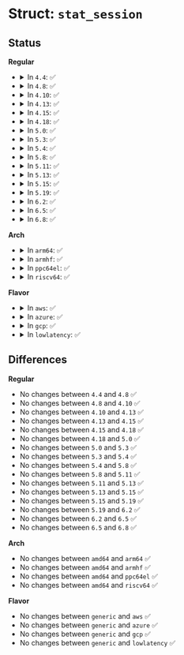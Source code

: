 # Struct: <code>stat_session</code>

## Status
<b>Regular</b>
<ul>
<li>
<details>
<summary>In <code>4.4</code>: ✅</summary>

```c
struct stat_session {
    struct list_head session_list;
    struct tracer_stat *ts;
    struct rb_root stat_root;
    struct mutex stat_mutex;
    struct dentry *file;
};
```
</details>
</li>
<li>
<details>
<summary>In <code>4.8</code>: ✅</summary>

```c
struct stat_session {
    struct list_head session_list;
    struct tracer_stat *ts;
    struct rb_root stat_root;
    struct mutex stat_mutex;
    struct dentry *file;
};
```
</details>
</li>
<li>
<details>
<summary>In <code>4.10</code>: ✅</summary>

```c
struct stat_session {
    struct list_head session_list;
    struct tracer_stat *ts;
    struct rb_root stat_root;
    struct mutex stat_mutex;
    struct dentry *file;
};
```
</details>
</li>
<li>
<details>
<summary>In <code>4.13</code>: ✅</summary>

```c
struct stat_session {
    struct list_head session_list;
    struct tracer_stat *ts;
    struct rb_root stat_root;
    struct mutex stat_mutex;
    struct dentry *file;
};
```
</details>
</li>
<li>
<details>
<summary>In <code>4.15</code>: ✅</summary>

```c
struct stat_session {
    struct list_head session_list;
    struct tracer_stat *ts;
    struct rb_root stat_root;
    struct mutex stat_mutex;
    struct dentry *file;
};
```
</details>
</li>
<li>
<details>
<summary>In <code>4.18</code>: ✅</summary>

```c
struct stat_session {
    struct list_head session_list;
    struct tracer_stat *ts;
    struct rb_root stat_root;
    struct mutex stat_mutex;
    struct dentry *file;
};
```
</details>
</li>
<li>
<details>
<summary>In <code>5.0</code>: ✅</summary>

```c
struct stat_session {
    struct list_head session_list;
    struct tracer_stat *ts;
    struct rb_root stat_root;
    struct mutex stat_mutex;
    struct dentry *file;
};
```
</details>
</li>
<li>
<details>
<summary>In <code>5.3</code>: ✅</summary>

```c
struct stat_session {
    struct list_head session_list;
    struct tracer_stat *ts;
    struct rb_root stat_root;
    struct mutex stat_mutex;
    struct dentry *file;
};
```
</details>
</li>
<li>
<details>
<summary>In <code>5.4</code>: ✅</summary>

```c
struct stat_session {
    struct list_head session_list;
    struct tracer_stat *ts;
    struct rb_root stat_root;
    struct mutex stat_mutex;
    struct dentry *file;
};
```
</details>
</li>
<li>
<details>
<summary>In <code>5.8</code>: ✅</summary>

```c
struct stat_session {
    struct list_head session_list;
    struct tracer_stat *ts;
    struct rb_root stat_root;
    struct mutex stat_mutex;
    struct dentry *file;
};
```
</details>
</li>
<li>
<details>
<summary>In <code>5.11</code>: ✅</summary>

```c
struct stat_session {
    struct list_head session_list;
    struct tracer_stat *ts;
    struct rb_root stat_root;
    struct mutex stat_mutex;
    struct dentry *file;
};
```
</details>
</li>
<li>
<details>
<summary>In <code>5.13</code>: ✅</summary>

```c
struct stat_session {
    struct list_head session_list;
    struct tracer_stat *ts;
    struct rb_root stat_root;
    struct mutex stat_mutex;
    struct dentry *file;
};
```
</details>
</li>
<li>
<details>
<summary>In <code>5.15</code>: ✅</summary>

```c
struct stat_session {
    struct list_head session_list;
    struct tracer_stat *ts;
    struct rb_root stat_root;
    struct mutex stat_mutex;
    struct dentry *file;
};
```
</details>
</li>
<li>
<details>
<summary>In <code>5.19</code>: ✅</summary>

```c
struct stat_session {
    struct list_head session_list;
    struct tracer_stat *ts;
    struct rb_root stat_root;
    struct mutex stat_mutex;
    struct dentry *file;
};
```
</details>
</li>
<li>
<details>
<summary>In <code>6.2</code>: ✅</summary>

```c
struct stat_session {
    struct list_head session_list;
    struct tracer_stat *ts;
    struct rb_root stat_root;
    struct mutex stat_mutex;
    struct dentry *file;
};
```
</details>
</li>
<li>
<details>
<summary>In <code>6.5</code>: ✅</summary>

```c
struct stat_session {
    struct list_head session_list;
    struct tracer_stat *ts;
    struct rb_root stat_root;
    struct mutex stat_mutex;
    struct dentry *file;
};
```
</details>
</li>
<li>
<details>
<summary>In <code>6.8</code>: ✅</summary>

```c
struct stat_session {
    struct list_head session_list;
    struct tracer_stat *ts;
    struct rb_root stat_root;
    struct mutex stat_mutex;
    struct dentry *file;
};
```
</details>
</li>
</ul>
<b>Arch</b>
<ul>
<li>
<details>
<summary>In <code>arm64</code>: ✅</summary>

```c
struct stat_session {
    struct list_head session_list;
    struct tracer_stat *ts;
    struct rb_root stat_root;
    struct mutex stat_mutex;
    struct dentry *file;
};
```
</details>
</li>
<li>
<details>
<summary>In <code>armhf</code>: ✅</summary>

```c
struct stat_session {
    struct list_head session_list;
    struct tracer_stat *ts;
    struct rb_root stat_root;
    struct mutex stat_mutex;
    struct dentry *file;
};
```
</details>
</li>
<li>
<details>
<summary>In <code>ppc64el</code>: ✅</summary>

```c
struct stat_session {
    struct list_head session_list;
    struct tracer_stat *ts;
    struct rb_root stat_root;
    struct mutex stat_mutex;
    struct dentry *file;
};
```
</details>
</li>
<li>
<details>
<summary>In <code>riscv64</code>: ✅</summary>

```c
struct stat_session {
    struct list_head session_list;
    struct tracer_stat *ts;
    struct rb_root stat_root;
    struct mutex stat_mutex;
    struct dentry *file;
};
```
</details>
</li>
</ul>
<b>Flavor</b>
<ul>
<li>
<details>
<summary>In <code>aws</code>: ✅</summary>

```c
struct stat_session {
    struct list_head session_list;
    struct tracer_stat *ts;
    struct rb_root stat_root;
    struct mutex stat_mutex;
    struct dentry *file;
};
```
</details>
</li>
<li>
<details>
<summary>In <code>azure</code>: ✅</summary>

```c
struct stat_session {
    struct list_head session_list;
    struct tracer_stat *ts;
    struct rb_root stat_root;
    struct mutex stat_mutex;
    struct dentry *file;
};
```
</details>
</li>
<li>
<details>
<summary>In <code>gcp</code>: ✅</summary>

```c
struct stat_session {
    struct list_head session_list;
    struct tracer_stat *ts;
    struct rb_root stat_root;
    struct mutex stat_mutex;
    struct dentry *file;
};
```
</details>
</li>
<li>
<details>
<summary>In <code>lowlatency</code>: ✅</summary>

```c
struct stat_session {
    struct list_head session_list;
    struct tracer_stat *ts;
    struct rb_root stat_root;
    struct mutex stat_mutex;
    struct dentry *file;
};
```
</details>
</li>
</ul>

## Differences
<b>Regular</b>
<ul>
<li>
No changes between <code>4.4</code> and <code>4.8</code> ✅
</li>
<li>
No changes between <code>4.8</code> and <code>4.10</code> ✅
</li>
<li>
No changes between <code>4.10</code> and <code>4.13</code> ✅
</li>
<li>
No changes between <code>4.13</code> and <code>4.15</code> ✅
</li>
<li>
No changes between <code>4.15</code> and <code>4.18</code> ✅
</li>
<li>
No changes between <code>4.18</code> and <code>5.0</code> ✅
</li>
<li>
No changes between <code>5.0</code> and <code>5.3</code> ✅
</li>
<li>
No changes between <code>5.3</code> and <code>5.4</code> ✅
</li>
<li>
No changes between <code>5.4</code> and <code>5.8</code> ✅
</li>
<li>
No changes between <code>5.8</code> and <code>5.11</code> ✅
</li>
<li>
No changes between <code>5.11</code> and <code>5.13</code> ✅
</li>
<li>
No changes between <code>5.13</code> and <code>5.15</code> ✅
</li>
<li>
No changes between <code>5.15</code> and <code>5.19</code> ✅
</li>
<li>
No changes between <code>5.19</code> and <code>6.2</code> ✅
</li>
<li>
No changes between <code>6.2</code> and <code>6.5</code> ✅
</li>
<li>
No changes between <code>6.5</code> and <code>6.8</code> ✅
</li>
</ul>
<b>Arch</b>
<ul>
<li>
No changes between <code>amd64</code> and <code>arm64</code> ✅
</li>
<li>
No changes between <code>amd64</code> and <code>armhf</code> ✅
</li>
<li>
No changes between <code>amd64</code> and <code>ppc64el</code> ✅
</li>
<li>
No changes between <code>amd64</code> and <code>riscv64</code> ✅
</li>
</ul>
<b>Flavor</b>
<ul>
<li>
No changes between <code>generic</code> and <code>aws</code> ✅
</li>
<li>
No changes between <code>generic</code> and <code>azure</code> ✅
</li>
<li>
No changes between <code>generic</code> and <code>gcp</code> ✅
</li>
<li>
No changes between <code>generic</code> and <code>lowlatency</code> ✅
</li>
</ul>
